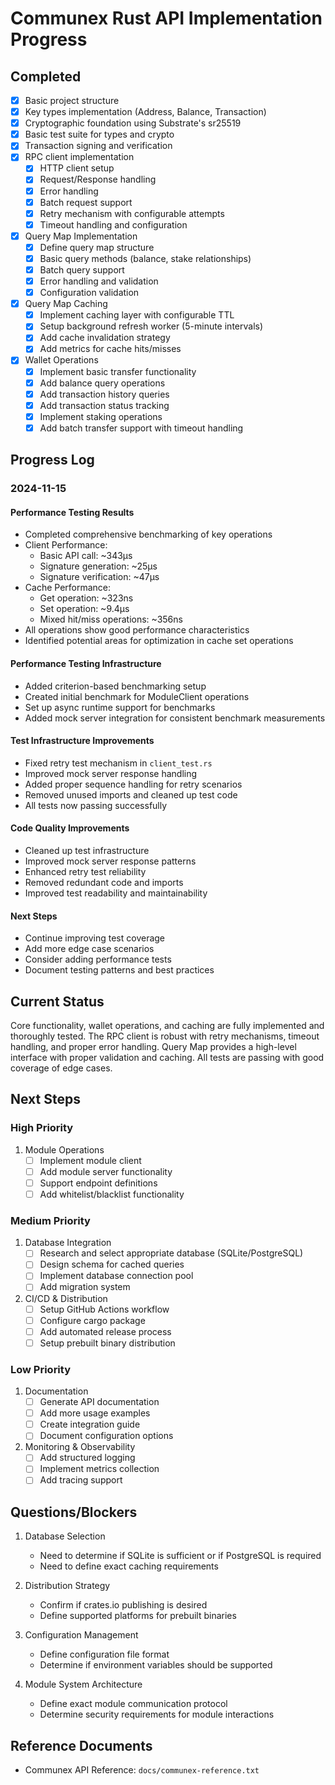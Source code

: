 # Communex Rust API Implementation Progress

## Completed

- [x] Basic project structure
- [x] Key types implementation (Address, Balance, Transaction)
- [x] Cryptographic foundation using Substrate's sr25519
- [x] Basic test suite for types and crypto
- [x] Transaction signing and verification
- [x] RPC client implementation
  - [x] HTTP client setup
  - [x] Request/Response handling
  - [x] Error handling
  - [x] Batch request support
  - [x] Retry mechanism with configurable attempts
  - [x] Timeout handling and configuration
- [x] Query Map Implementation
  - [x] Define query map structure
  - [x] Basic query methods (balance, stake relationships)
  - [x] Batch query support
  - [x] Error handling and validation
  - [x] Configuration validation
- [x] Query Map Caching
  - [x] Implement caching layer with configurable TTL
  - [x] Setup background refresh worker (5-minute intervals)
  - [x] Add cache invalidation strategy
  - [x] Add metrics for cache hits/misses
- [x] Wallet Operations
  - [x] Implement basic transfer functionality
  - [x] Add balance query operations
  - [x] Add transaction history queries
  - [x] Add transaction status tracking
  - [x] Implement staking operations
  - [x] Add batch transfer support with timeout handling

## Progress Log

### 2024-11-15

#### Performance Testing Results
- Completed comprehensive benchmarking of key operations
- Client Performance:
  - Basic API call: ~343μs
  - Signature generation: ~25μs
  - Signature verification: ~47μs
- Cache Performance:
  - Get operation: ~323ns
  - Set operation: ~9.4μs
  - Mixed hit/miss operations: ~356ns
- All operations show good performance characteristics
- Identified potential areas for optimization in cache set operations

#### Performance Testing Infrastructure
- Added criterion-based benchmarking setup
- Created initial benchmark for ModuleClient operations
- Set up async runtime support for benchmarks
- Added mock server integration for consistent benchmark measurements

#### Test Infrastructure Improvements
- Fixed retry test mechanism in `client_test.rs`
- Improved mock server response handling
- Added proper sequence handling for retry scenarios
- Removed unused imports and cleaned up test code
- All tests now passing successfully

#### Code Quality Improvements
- Cleaned up test infrastructure
- Improved mock server response patterns
- Enhanced retry test reliability
- Removed redundant code and imports
- Improved test readability and maintainability

#### Next Steps
- Continue improving test coverage
- Add more edge case scenarios
- Consider adding performance tests
- Document testing patterns and best practices

## Current Status

Core functionality, wallet operations, and caching are fully implemented and thoroughly tested. The RPC client is robust with retry mechanisms, timeout handling, and proper error handling. Query Map provides a high-level interface with proper validation and caching. All tests are passing with good coverage of edge cases.

## Next Steps

### High Priority

1. Module Operations
   - [ ] Implement module client
   - [ ] Add module server functionality
   - [ ] Support endpoint definitions
   - [ ] Add whitelist/blacklist functionality

### Medium Priority

1. Database Integration
   - [ ] Research and select appropriate database (SQLite/PostgreSQL)
   - [ ] Design schema for cached queries
   - [ ] Implement database connection pool
   - [ ] Add migration system

2. CI/CD & Distribution
   - [ ] Setup GitHub Actions workflow
   - [ ] Configure cargo package
   - [ ] Add automated release process
   - [ ] Setup prebuilt binary distribution

### Low Priority

1. Documentation
   - [ ] Generate API documentation
   - [ ] Add more usage examples
   - [ ] Create integration guide
   - [ ] Document configuration options

2. Monitoring & Observability
   - [ ] Add structured logging
   - [ ] Implement metrics collection
   - [ ] Add tracing support

## Questions/Blockers

1. Database Selection
   - Need to determine if SQLite is sufficient or if PostgreSQL is required
   - Need to define exact caching requirements

2. Distribution Strategy
   - Confirm if crates.io publishing is desired
   - Define supported platforms for prebuilt binaries

3. Configuration Management
   - Define configuration file format
   - Determine if environment variables should be supported

4. Module System Architecture
   - Define exact module communication protocol
   - Determine security requirements for module interactions

## Reference Documents

- Communex API Reference: `docs/communex-reference.txt`
